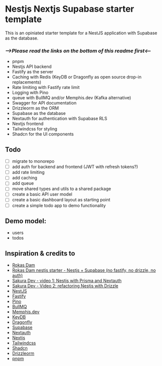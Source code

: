 # Nestjs Nextjs Supabase starter template

This is an opiniated starter template for a NestJS application with Supabase as the database.

### _**-->Please read the links on the bottom of this readme first<--**_

- pnpm
- Nestjs API backend
- Fastify as the server
- Caching with Redis (KeyDB or Dragonfly as open source drop-in replacements)
- Rate limiting with Fastify rate limit
- Logging with Pino
- queue with BullMQ and/or Memphis.dev (Kafka alternative)
- Swagger for API documentation
- Drizzleorm as the ORM
- Supabase as the database
- Nextauth for authentication with Supabase RLS
- Nextjs frontend
- Tailwindcss for styling
- Shadcn for the UI components

## Todo

- [ ] migrate to monorepo
- [ ] add auth for backend and frontend (JWT with refresh tokens?)
- [ ] add rate limiting
- [ ] add caching
- [ ] add queue
- [ ] move shared types and utils to a shared package
- [ ] create a basic API user model
- [ ] create a basic dashboard layout as starting point
- [ ] create a simple todo app to demo functionality

## Demo model:

- users
- todos

## Inspiration & credits to

- [Rokas Dam](https://github.com/devRokas)
- [Rokas Dam nestjs starter - Nestjs + Supabase (no fastify, no drizzle, no auth)](https://github.com/devRokas/supabase-nestjs-rest-api-starter-kit)
- [Sakura Dev - video 1: Nestjs with Prisma and Nextauth](https://www.youtube.com/watch?v=khNwrFJ-Xqs)
- [Sakura Dev - Video 2: refactoring Nestjs with Drizzle](https://www.youtube.com/watch?v=l1DGXmmgZ9w)
- [NestJS](https://nestjs.com/)
- [Fastify](https://www.fastify.io/)
- [Pino](https://getpino.io/)
- [BullMQ](https://docs.bullmq.io/)
- [Memphis.dev](https://memphis.dev/)
- [KeyDB](https://keydb.dev/)
- [Dragonfly](https://dragonflydb.com/)
- [Supabase](https://supabase.io/)
- [Nextauth](https://next-auth.js.org/)
- [Nextjs](https://nextjs.org/)
- [Tailwindcss](https://tailwindcss.com/)
- [Shadcn](https://shadcn.com/)
- [Drizzleorm](https://drizzleorm.com/)
- [pnpm](https://pnpm.io/)
